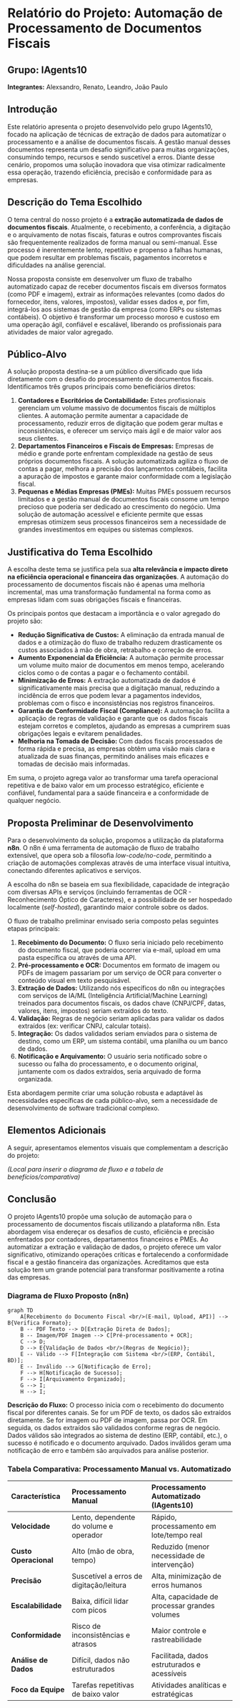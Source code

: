 # Relatório do Projeto: Automação de Processamento de Documentos Fiscais

## Grupo: IAgents10

**Integrantes:** Alexsandro, Renato, Leandro, João Paulo

## Introdução

Este relatório apresenta o projeto desenvolvido pelo grupo IAgents10, focado na aplicação de técnicas de extração de dados para automatizar o processamento e a análise de documentos fiscais. A gestão manual desses documentos representa um desafio significativo para muitas organizações, consumindo tempo, recursos e sendo suscetível a erros. Diante desse cenário, propomos uma solução inovadora que visa otimizar radicalmente essa operação, trazendo eficiência, precisão e conformidade para as empresas.

## Descrição do Tema Escolhido

O tema central do nosso projeto é a **extração automatizada de dados de documentos fiscais**. Atualmente, o recebimento, a conferência, a digitação e o arquivamento de notas fiscais, faturas e outros comprovantes fiscais são frequentemente realizados de forma manual ou semi-manual. Esse processo é inerentemente lento, repetitivo e propenso a falhas humanas, que podem resultar em problemas fiscais, pagamentos incorretos e dificuldades na análise gerencial.

Nossa proposta consiste em desenvolver um fluxo de trabalho automatizado capaz de receber documentos fiscais em diversos formatos (como PDF e imagem), extrair as informações relevantes (como dados do fornecedor, itens, valores, impostos), validar esses dados e, por fim, integrá-los aos sistemas de gestão da empresa (como ERPs ou sistemas contábeis). O objetivo é transformar um processo moroso e custoso em uma operação ágil, confiável e escalável, liberando os profissionais para atividades de maior valor agregado.

## Público-Alvo

A solução proposta destina-se a um público diversificado que lida diretamente com o desafio do processamento de documentos fiscais. Identificamos três grupos principais como beneficiários diretos:

1.  **Contadores e Escritórios de Contabilidade:** Estes profissionais gerenciam um volume massivo de documentos fiscais de múltiplos clientes. A automação permite aumentar a capacidade de processamento, reduzir erros de digitação que podem gerar multas e inconsistências, e oferecer um serviço mais ágil e de maior valor aos seus clientes.
2.  **Departamentos Financeiros e Fiscais de Empresas:** Empresas de médio e grande porte enfrentam complexidade na gestão de seus próprios documentos fiscais. A solução automatizada agiliza o fluxo de contas a pagar, melhora a precisão dos lançamentos contábeis, facilita a apuração de impostos e garante maior conformidade com a legislação fiscal.
3.  **Pequenas e Médias Empresas (PMEs):** Muitas PMEs possuem recursos limitados e a gestão manual de documentos fiscais consome um tempo precioso que poderia ser dedicado ao crescimento do negócio. Uma solução de automação acessível e eficiente permite que essas empresas otimizem seus processos financeiros sem a necessidade de grandes investimentos em equipes ou sistemas complexos.

## Justificativa do Tema Escolhido

A escolha deste tema se justifica pela sua **alta relevância e impacto direto na eficiência operacional e financeira das organizações**. A automação do processamento de documentos fiscais não é apenas uma melhoria incremental, mas uma transformação fundamental na forma como as empresas lidam com suas obrigações fiscais e financeiras.

Os principais pontos que destacam a importância e o valor agregado do projeto são:

*   **Redução Significativa de Custos:** A eliminação da entrada manual de dados e a otimização do fluxo de trabalho reduzem drasticamente os custos associados à mão de obra, retrabalho e correção de erros.
*   **Aumento Exponencial da Eficiência:** A automação permite processar um volume muito maior de documentos em menos tempo, acelerando ciclos como o de contas a pagar e o fechamento contábil.
*   **Minimização de Erros:** A extração automatizada de dados é significativamente mais precisa que a digitação manual, reduzindo a incidência de erros que podem levar a pagamentos indevidos, problemas com o fisco e inconsistências nos registros financeiros.
*   **Garantia de Conformidade Fiscal (Compliance):** A automação facilita a aplicação de regras de validação e garante que os dados fiscais estejam corretos e completos, ajudando as empresas a cumprirem suas obrigações legais e evitarem penalidades.
*   **Melhoria na Tomada de Decisão:** Com dados fiscais processados de forma rápida e precisa, as empresas obtêm uma visão mais clara e atualizada de suas finanças, permitindo análises mais eficazes e tomadas de decisão mais informadas.

Em suma, o projeto agrega valor ao transformar uma tarefa operacional repetitiva e de baixo valor em um processo estratégico, eficiente e confiável, fundamental para a saúde financeira e a conformidade de qualquer negócio.

## Proposta Preliminar de Desenvolvimento

Para o desenvolvimento da solução, propomos a utilização da plataforma **n8n**. O n8n é uma ferramenta de automação de fluxo de trabalho extensível, que opera sob a filosofia *low-code/no-code*, permitindo a criação de automações complexas através de uma interface visual intuitiva, conectando diferentes aplicativos e serviços.

A escolha do n8n se baseia em sua flexibilidade, capacidade de integração com diversas APIs e serviços (incluindo ferramentas de OCR - Reconhecimento Óptico de Caracteres), e a possibilidade de ser hospedado localmente (*self-hosted*), garantindo maior controle sobre os dados.

O fluxo de trabalho preliminar envisado seria composto pelas seguintes etapas principais:

1.  **Recebimento do Documento:** O fluxo seria iniciado pelo recebimento do documento fiscal, que poderia ocorrer via e-mail, upload em uma pasta específica ou através de uma API.
2.  **Pré-processamento e OCR:** Documentos em formato de imagem ou PDFs de imagem passariam por um serviço de OCR para converter o conteúdo visual em texto pesquisável.
3.  **Extração de Dados:** Utilizando nós específicos do n8n ou integrações com serviços de IA/ML (Inteligência Artificial/Machine Learning) treinados para documentos fiscais, os dados chave (CNPJ/CPF, datas, valores, itens, impostos) seriam extraídos do texto.
4.  **Validação:** Regras de negócio seriam aplicadas para validar os dados extraídos (ex: verificar CNPJ, calcular totais).
5.  **Integração:** Os dados validados seriam enviados para o sistema de destino, como um ERP, um sistema contábil, uma planilha ou um banco de dados.
6.  **Notificação e Arquivamento:** O usuário seria notificado sobre o sucesso ou falha do processamento, e o documento original, juntamente com os dados extraídos, seria arquivado de forma organizada.

Esta abordagem permite criar uma solução robusta e adaptável às necessidades específicas de cada público-alvo, sem a necessidade de desenvolvimento de software tradicional complexo.

## Elementos Adicionais

A seguir, apresentamos elementos visuais que complementam a descrição do projeto:

*(Local para inserir o diagrama de fluxo e a tabela de benefícios/comparativa)*

## Conclusão

O projeto IAgents10 propõe uma solução de automação para o processamento de documentos fiscais utilizando a plataforma n8n. Esta abordagem visa endereçar os desafios de custo, eficiência e precisão enfrentados por contadores, departamentos financeiros e PMEs. Ao automatizar a extração e validação de dados, o projeto oferece um valor significativo, otimizando operações críticas e fortalecendo a conformidade fiscal e a gestão financeira das organizações. Acreditamos que esta solução tem um grande potencial para transformar positivamente a rotina das empresas.




### Diagrama de Fluxo Proposto (n8n)

```mermaid
graph TD
    A[Recebimento do Documento Fiscal <br/>(E-mail, Upload, API)] --> B{Verifica Formato};
    B -- PDF Texto --> D[Extração Direta de Dados];
    B -- Imagem/PDF Imagem --> C[Pré-processamento + OCR];
    C --> D;
    D --> E{Validação de Dados <br/>(Regras de Negócio)};
    E -- Válido --> F[Integração com Sistema <br/>(ERP, Contábil, BD)];
    E -- Inválido --> G[Notificação de Erro];
    F --> H[Notificação de Sucesso];
    F --> I[Arquivamento Organizado];
    G --> I;
    H --> I;
```

**Descrição do Fluxo:** O processo inicia com o recebimento do documento fiscal por diferentes canais. Se for um PDF de texto, os dados são extraídos diretamente. Se for imagem ou PDF de imagem, passa por OCR. Em seguida, os dados extraídos são validados conforme regras de negócio. Dados válidos são integrados ao sistema de destino (ERP, contábil, etc.), o sucesso é notificado e o documento arquivado. Dados inválidos geram uma notificação de erro e também são arquivados para análise posterior.

### Tabela Comparativa: Processamento Manual vs. Automatizado

| Característica        | Processamento Manual                     | Processamento Automatizado (IAgents10)       |
| :-------------------- | :--------------------------------------- | :------------------------------------------- |
| **Velocidade**        | Lento, dependente do volume e operador | Rápido, processamento em lote/tempo real   |
| **Custo Operacional** | Alto (mão de obra, tempo)              | Reduzido (menor necessidade de intervenção) |
| **Precisão**          | Suscetível a erros de digitação/leitura | Alta, minimização de erros humanos         |
| **Escalabilidade**    | Baixa, difícil lidar com picos         | Alta, capacidade de processar grandes volumes |
| **Conformidade**      | Risco de inconsistências e atrasos     | Maior controle e rastreabilidade           |
| **Análise de Dados**  | Difícil, dados não estruturados        | Facilitada, dados estruturados e acessíveis |
| **Foco da Equipe**    | Tarefas repetitivas de baixo valor     | Atividades analíticas e estratégicas       |



